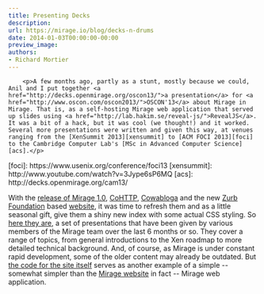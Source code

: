 ```yaml
---
title: Presenting Decks
description:
url: https://mirage.io/blog/decks-n-drums
date: 2014-01-03T00:00:00-00:00
preview_image:
authors:
- Richard Mortier
---
```



        <p>A few months ago, partly as a stunt, mostly because we could, Anil and I put together <a href="http://decks.openmirage.org/oscon13/">a presentation</a> for <a href="http://www.oscon.com/oscon2013/">OSCON'13</a> about Mirage in Mirage. That is, as a self-hosting Mirage web application that served up slides using <a href="http://lab.hakim.se/reveal-js/">RevealJS</a>. It was a bit of a hack, but it was cool (we thought!) and it worked. Several more presentations were written and given this way, at venues ranging from the [XenSummit 2013][xensummit] to [ACM FOCI 2013][foci] to the Cambridge Computer Lab's [MSc in Advanced Computer Science][acs].</p>
<p>[foci]: https://www.usenix.org/conference/foci13&lrm;
[xensummit]: http://www.youtube.com/watch?v=3Jype6sP6MQ
[acs]: http://decks.openmirage.org/cam13/</p>
<p>With the <a href="https://mirage.io/blog/announcing-mirage10">release of Mirage 1.0</a>, <a href="http://github.com/mirage/ocaml-cohttp">CoHTTP</a>, <a href="http://github.com/mirage/cowabloga">Cowabloga</a> and
the new <a href="http://foundation.zurb.com/">Zurb Foundation</a> based <a href="https://mirage.io/">website</a>, it was time to refresh them
and as a little seasonal gift, give them a shiny new index with some actual CSS
styling. So <a href="http://decks.openmirage.org/">here they are</a>, a set of presentations that have been given
by various members of the Mirage team over the last 6 months or so. They cover
a range of topics, from general introductions to the Xen roadmap to more
detailed technical background. And, of course, as Mirage is under constant
rapid development, some of the older content may already be outdated. But <a href="http://github.com/mirage/mirage-decks">the
code for the site itself</a> serves as another example of a simple --
somewhat simpler than the <a href="https://mirage.io/">Mirage website</a> in fact -- Mirage web
application.</p>

      
